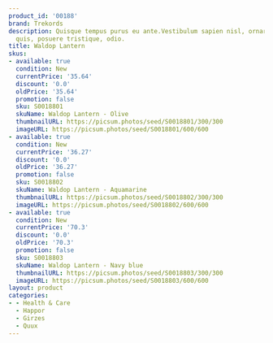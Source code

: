```yaml
---
product_id: '00188'
brand: Trekords
description: Quisque tempus purus eu ante.Vestibulum sapien nisl, ornare auctor, consectetuer
  quis, posuere tristique, odio.
title: Waldop Lantern
skus:
- available: true
  condition: New
  currentPrice: '35.64'
  discount: '0.0'
  oldPrice: '35.64'
  promotion: false
  sku: S0018801
  skuName: Waldop Lantern - Olive
  thumbnailURL: https://picsum.photos/seed/S0018801/300/300
  imageURL: https://picsum.photos/seed/S0018801/600/600
- available: true
  condition: New
  currentPrice: '36.27'
  discount: '0.0'
  oldPrice: '36.27'
  promotion: false
  sku: S0018802
  skuName: Waldop Lantern - Aquamarine
  thumbnailURL: https://picsum.photos/seed/S0018802/300/300
  imageURL: https://picsum.photos/seed/S0018802/600/600
- available: true
  condition: New
  currentPrice: '70.3'
  discount: '0.0'
  oldPrice: '70.3'
  promotion: false
  sku: S0018803
  skuName: Waldop Lantern - Navy blue
  thumbnailURL: https://picsum.photos/seed/S0018803/300/300
  imageURL: https://picsum.photos/seed/S0018803/600/600
layout: product
categories:
- - Health & Care
  - Happor
  - Girzes
  - Quux
---
```

